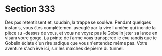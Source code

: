 # Section 333

Des pas retentissent et, soudain, la trappe se soulève. Pendant quelques instants, vous êtes
complètement aveuglé par la vive l umière qui inonde la pièce au -dessus de vous, et vous
ne voyez pas le Gobelin jeter sa lance en visant votre gorge. La pointe de l'arme vous
transperce le cou tandis que le Gobelin éclate d'un rire sadique que vous n'entendez
même pas. Votre aventure s'ach ève ici, sur les marches de pierre du tunnel.